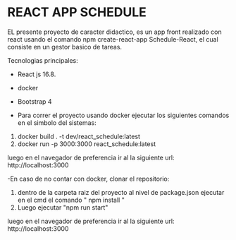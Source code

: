 # REACT APP SCHEDULE

EL presente proyecto de caracter didactico, es un app front realizado con react usando el comando npm create-react-app Schedule-React, el cual consiste en un gestor basico de tareas.

Tecnologias principales:
- React js 16.8.
- docker
- Bootstrap 4

- Para correr el proyecto usando docker ejecutar los siguientes comandos en el simbolo del sistemas:

 1. docker build . -t dev/react_schedule:latest
 2. docker run -p 3000:3000 react_schedule:latest

 luego en el navegador de preferencia ir al la siguiente url: http://localhost:3000

 -En caso de no contar con docker, clonar el repositorio:
 1. dentro de la carpeta raiz del proyecto al nivel de package.json ejecutar en el cmd el comando " npm install "
 2. Luego ejecutar "npm run start"

luego en el navegador de preferencia ir al la siguiente url: http://localhost:3000
